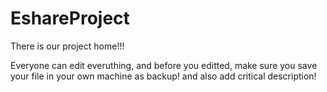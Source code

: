 # EshareProject
There is our project home!!!
<p>Everyone can edit everuthing, and before you editted, make sure you save your file in your own machine as backup! and also add critical description!</p>
